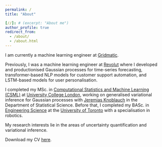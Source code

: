 ```yaml
---
permalink: /
title: "About"

[//]: # (excerpt: "About me")
author_profile: true
redirect_from: 
  - /about/
  - /about.html
---
```


I am currently a machine learning engineer at <a href="https://www.gridmatic.com">Gridmatic</a>.

Previously, I was a machine learning engineer at <a href="https://www.revolut.com">Revolut</a> where I developed and productionised Gaussian processes for time-series forecasting, transformer-based NLP models for customer support automation, and LSTM-based models for user personalisation. 

I completed my MSc. in <a href="https://ucl-ellis.github.io">Computational Statistics and Machine Learning (CSML)</a> at <a href="https://www.ucl.ac.uk">University College London</a>, working on generalised variational inference for Gaussian processes with <a href="https://jeremiasknoblauch.github.io">Jeremias Knoblauch</a> in the Department of Statistical Science. Before that, I completed my BASc. in <a href="https://engsci.utoronto.ca/">Engineering Science</a> at the <a href="https://www.utoronto.ca/">University of Toronto</a> with a specialisation in robotics. 

My research interests lie in the areas of uncertainty quantification and variational inference.

Download my CV [here](/files/james-wu-resume.pdf).

